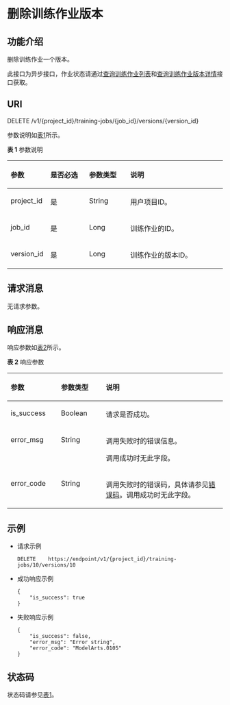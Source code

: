 # 删除训练作业版本<a name="modelarts_03_0048"></a>

## 功能介绍<a name="section39434663"></a>

删除训练作业一个版本。

此接口为异步接口，作业状态请通过[查询训练作业列表](查询训练作业列表.md)和[查询训练作业版本详情](查询训练作业版本详情.md)接口获取。

## URI<a name="section19367652"></a>

DELETE /v1/\{project\_id\}/training-jobs/\{job\_id\}/versions/\{version\_id\}

参数说明如[表1](#table126693715562)所示。

**表 1**  参数说明

<a name="table126693715562"></a>
<table><thead align="left"><tr id="row372035415562"><th class="cellrowborder" valign="top" width="18.04819518048195%" id="mcps1.2.5.1.1"><p id="p17103387155619"><a name="p17103387155619"></a><a name="p17103387155619"></a>参数</p>
</th>
<th class="cellrowborder" valign="top" width="18.04819518048195%" id="mcps1.2.5.1.2"><p id="p43197097155619"><a name="p43197097155619"></a><a name="p43197097155619"></a>是否必选</p>
</th>
<th class="cellrowborder" valign="top" width="19.168083191680832%" id="mcps1.2.5.1.3"><p id="p9303972155619"><a name="p9303972155619"></a><a name="p9303972155619"></a>参数类型</p>
</th>
<th class="cellrowborder" valign="top" width="44.73552644735527%" id="mcps1.2.5.1.4"><p id="p15424243155619"><a name="p15424243155619"></a><a name="p15424243155619"></a>说明</p>
</th>
</tr>
</thead>
<tbody><tr id="row4678310815562"><td class="cellrowborder" valign="top" width="18.04819518048195%" headers="mcps1.2.5.1.1 "><p id="p65402543155619"><a name="p65402543155619"></a><a name="p65402543155619"></a>project_id</p>
</td>
<td class="cellrowborder" valign="top" width="18.04819518048195%" headers="mcps1.2.5.1.2 "><p id="p63114603155619"><a name="p63114603155619"></a><a name="p63114603155619"></a>是</p>
</td>
<td class="cellrowborder" valign="top" width="19.168083191680832%" headers="mcps1.2.5.1.3 "><p id="p12009244155619"><a name="p12009244155619"></a><a name="p12009244155619"></a>String</p>
</td>
<td class="cellrowborder" valign="top" width="44.73552644735527%" headers="mcps1.2.5.1.4 "><p id="p33224746155619"><a name="p33224746155619"></a><a name="p33224746155619"></a>用户项目ID。</p>
</td>
</tr>
<tr id="row9926215562"><td class="cellrowborder" valign="top" width="18.04819518048195%" headers="mcps1.2.5.1.1 "><p id="p17972347155619"><a name="p17972347155619"></a><a name="p17972347155619"></a>job_id</p>
</td>
<td class="cellrowborder" valign="top" width="18.04819518048195%" headers="mcps1.2.5.1.2 "><p id="p46473998155619"><a name="p46473998155619"></a><a name="p46473998155619"></a>是</p>
</td>
<td class="cellrowborder" valign="top" width="19.168083191680832%" headers="mcps1.2.5.1.3 "><p id="p6297502155619"><a name="p6297502155619"></a><a name="p6297502155619"></a>Long</p>
</td>
<td class="cellrowborder" valign="top" width="44.73552644735527%" headers="mcps1.2.5.1.4 "><p id="p40335634155619"><a name="p40335634155619"></a><a name="p40335634155619"></a>训练作业的ID。</p>
</td>
</tr>
<tr id="row313214200115"><td class="cellrowborder" valign="top" width="18.04819518048195%" headers="mcps1.2.5.1.1 "><p id="p413313202111"><a name="p413313202111"></a><a name="p413313202111"></a>version_id</p>
</td>
<td class="cellrowborder" valign="top" width="18.04819518048195%" headers="mcps1.2.5.1.2 "><p id="p1113442071112"><a name="p1113442071112"></a><a name="p1113442071112"></a>是</p>
</td>
<td class="cellrowborder" valign="top" width="19.168083191680832%" headers="mcps1.2.5.1.3 "><p id="p1113402061118"><a name="p1113402061118"></a><a name="p1113402061118"></a>Long</p>
</td>
<td class="cellrowborder" valign="top" width="44.73552644735527%" headers="mcps1.2.5.1.4 "><p id="p9134192081113"><a name="p9134192081113"></a><a name="p9134192081113"></a>训练作业的版本ID。</p>
</td>
</tr>
</tbody>
</table>

## 请求消息<a name="section441563135511"></a>

无请求参数。

## 响应消息<a name="section25275946"></a>

响应参数如[表2](#table1221422915578)所示。

**表 2**  响应参数

<a name="table1221422915578"></a>
<table><thead align="left"><tr id="row6616560815578"><th class="cellrowborder" valign="top" width="23.35%" id="mcps1.2.4.1.1"><p id="p39128198155725"><a name="p39128198155725"></a><a name="p39128198155725"></a>参数</p>
</th>
<th class="cellrowborder" valign="top" width="20.810000000000002%" id="mcps1.2.4.1.2"><p id="p28702598155725"><a name="p28702598155725"></a><a name="p28702598155725"></a>参数类型</p>
</th>
<th class="cellrowborder" valign="top" width="55.84%" id="mcps1.2.4.1.3"><p id="p43209091155725"><a name="p43209091155725"></a><a name="p43209091155725"></a>说明</p>
</th>
</tr>
</thead>
<tbody><tr id="row18290165455219"><td class="cellrowborder" valign="top" width="23.35%" headers="mcps1.2.4.1.1 "><p id="p2530905217407"><a name="p2530905217407"></a><a name="p2530905217407"></a>is_success</p>
</td>
<td class="cellrowborder" valign="top" width="20.810000000000002%" headers="mcps1.2.4.1.2 "><p id="p2536505617407"><a name="p2536505617407"></a><a name="p2536505617407"></a>Boolean</p>
</td>
<td class="cellrowborder" valign="top" width="55.84%" headers="mcps1.2.4.1.3 "><p id="p4130369517407"><a name="p4130369517407"></a><a name="p4130369517407"></a>请求是否成功。</p>
</td>
</tr>
<tr id="row1757872301417"><td class="cellrowborder" valign="top" width="23.35%" headers="mcps1.2.4.1.1 "><p id="p1358132391416"><a name="p1358132391416"></a><a name="p1358132391416"></a>error_msg</p>
</td>
<td class="cellrowborder" valign="top" width="20.810000000000002%" headers="mcps1.2.4.1.2 "><p id="p11581182310140"><a name="p11581182310140"></a><a name="p11581182310140"></a>String</p>
</td>
<td class="cellrowborder" valign="top" width="55.84%" headers="mcps1.2.4.1.3 "><p id="p202911533131416"><a name="p202911533131416"></a><a name="p202911533131416"></a>调用失败时的错误信息。</p>
<p id="p729215339148"><a name="p729215339148"></a><a name="p729215339148"></a>调用成功时无此字段。</p>
</td>
</tr>
<tr id="row4566967315578"><td class="cellrowborder" valign="top" width="23.35%" headers="mcps1.2.4.1.1 "><p id="p25254004155725"><a name="p25254004155725"></a><a name="p25254004155725"></a>error_code</p>
</td>
<td class="cellrowborder" valign="top" width="20.810000000000002%" headers="mcps1.2.4.1.2 "><p id="p66849440155725"><a name="p66849440155725"></a><a name="p66849440155725"></a>String</p>
</td>
<td class="cellrowborder" valign="top" width="55.84%" headers="mcps1.2.4.1.3 "><p id="p46095573155725"><a name="p46095573155725"></a><a name="p46095573155725"></a>调用失败时的错误码，具体请参见<a href="错误码.md">错误码</a>。调用成功时无此字段。</p>
</td>
</tr>
</tbody>
</table>

## 示例<a name="section1383241313551"></a>

-   请求示例

    ```
    DELETE    https://endpoint/v1/{project_id}/training-jobs/10/versions/10
    ```


-   成功响应示例

    ```
    {
        "is_success": true
    }
    ```

-   失败响应示例

    ```
    {
        "is_success": false,
        "error_msg": "Error string",
        "error_code": "ModelArts.0105"
    }
    ```


## 状态码<a name="section16342114917109"></a>

状态码请参见[表1](状态码.md#table1450010510213)。


